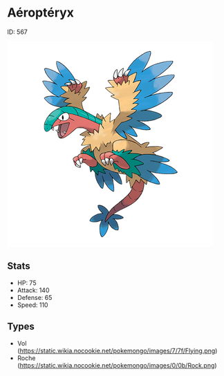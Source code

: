 # Aéroptéryx


ID: 567

![](https://raw.githubusercontent.com/PokeAPI/sprites/master/sprites/pokemon/other/official-artwork/567.png "Aéroptéryx")

## Stats


 - HP: 75
 - Attack: 140
 - Defense: 65
 - Speed: 110

## Types


 - Vol (https://static.wikia.nocookie.net/pokemongo/images/7/7f/Flying.png)
 - Roche (https://static.wikia.nocookie.net/pokemongo/images/0/0b/Rock.png)
